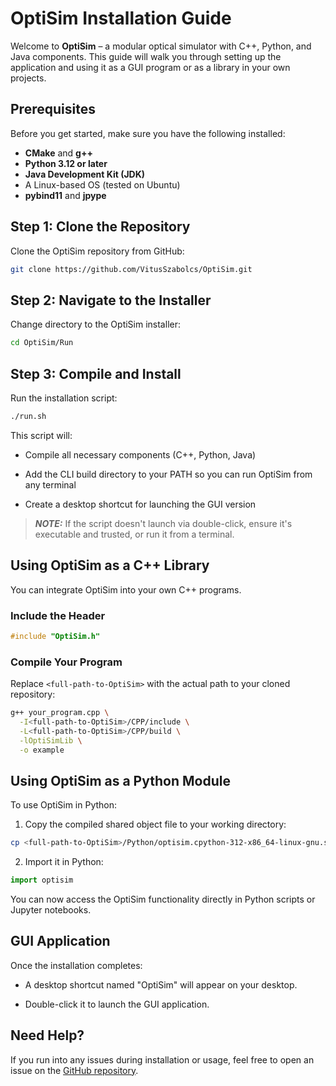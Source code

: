 # OptiSim Installation Guide

Welcome to **OptiSim** – a modular optical simulator with C++, Python, and Java components. This guide will walk you through setting up the application and using it as a GUI program or as a library in your own projects.

## Prerequisites

Before you get started, make sure you have the following installed:

- **CMake** and **g++**
- **Python 3.12 or later**
- **Java Development Kit (JDK)**
- A Linux-based OS (tested on Ubuntu)
- **pybind11** and **jpype** 

## Step 1: Clone the Repository

Clone the OptiSim repository from GitHub:
```bash
git clone https://github.com/VitusSzabolcs/OptiSim.git
```
## Step 2: Navigate to the Installer

Change directory to the OptiSim installer:
```bash
cd OptiSim/Run
```

## Step 3: Compile and Install

Run the installation script:

```bash
./run.sh
```
This script will:
- Compile all necessary components (C++, Python, Java)

- Add the CLI build directory to your PATH so you can run OptiSim from any terminal

- Create a desktop shortcut for launching the GUI version

> **_NOTE:_** If the script doesn't launch via double-click, ensure it's executable and trusted, or run it from a terminal.

## Using OptiSim as a C++ Library

You can integrate OptiSim into your own C++ programs.

### Include the Header

```cpp
#include "OptiSim.h"
```
### Compile Your Program

Replace `<full-path-to-OptiSim>` with the actual path to your cloned repository:

```bash
g++ your_program.cpp \
  -I<full-path-to-OptiSim>/CPP/include \
  -L<full-path-to-OptiSim>/CPP/build \
  -lOptiSimLib \
  -o example
```
## Using OptiSim as a Python Module

To use OptiSim in Python:

1. Copy the compiled shared object file to your working directory:
```bash
cp <full-path-to-OptiSim>/Python/optisim.cpython-312-x86_64-linux-gnu.so .
```

2. Import it in Python:
```python
import optisim
```
You can now access the OptiSim functionality directly in Python scripts or Jupyter notebooks.

## GUI Application

Once the installation completes:

- A desktop shortcut named "OptiSim" will appear on your desktop.

- Double-click it to launch the GUI application.

## Need Help?

If you run into any issues during installation or usage, feel free to open an issue on the [GitHub repository](https://github.com/VitusSzabolcs/OptiSim).